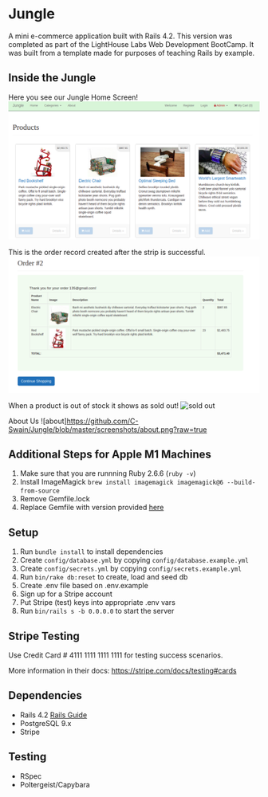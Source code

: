 # Jungle

A mini e-commerce application built with Rails 4.2. This version was completed as part of the LightHouse Labs Web Development BootCamp. It was built from a template made for purposes of teaching Rails by example.

## Inside the Jungle
Here you see our Jungle Home Screen! 
![home screen](https://github.com/C-Swain/Jungle/blob/master/screenshots/home.png?raw=true)

This is the order record created after the strip is successful.
![order](https://github.com/C-Swain/Jungle/blob/master/screenshots/Order.png?raw=true)

When a product is out of stock it shows as sold out! 
![sold out](https://user-images.githubusercontent.com/88508941/142292416-b80c586e-d864-430e-90a2-8f3fce2a43d0.png)

About Us
![about]https://github.com/C-Swain/Jungle/blob/master/screenshots/about.png?raw=true


## Additional Steps for Apple M1 Machines

1. Make sure that you are runnning Ruby 2.6.6 (`ruby -v`)
1. Install ImageMagick `brew install imagemagick imagemagick@6 --build-from-source`
2. Remove Gemfile.lock
3. Replace Gemfile with version provided [here](https://gist.githubusercontent.com/FrancisBourgouin/831795ae12c4704687a0c2496d91a727/raw/ce8e2104f725f43e56650d404169c7b11c33a5c5/Gemfile)

## Setup

1. Run `bundle install` to install dependencies
2. Create `config/database.yml` by copying `config/database.example.yml`
3. Create `config/secrets.yml` by copying `config/secrets.example.yml`
4. Run `bin/rake db:reset` to create, load and seed db
5. Create .env file based on .env.example
6. Sign up for a Stripe account
7. Put Stripe (test) keys into appropriate .env vars
8. Run `bin/rails s -b 0.0.0.0` to start the server

## Stripe Testing

Use Credit Card # 4111 1111 1111 1111 for testing success scenarios.

More information in their docs: <https://stripe.com/docs/testing#cards>

## Dependencies

* Rails 4.2 [Rails Guide](http://guides.rubyonrails.org/v4.2/)
* PostgreSQL 9.x
* Stripe

## Testing 
* RSpec
* Poltergeist/Capybara
